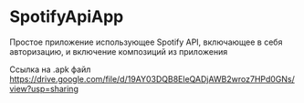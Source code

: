 # SpotifyApiApp
Простое приложение использующее Spotify API, включающее в себя авторизацию, и включение композиций из приложения

Ссылка на .apk файл https://drive.google.com/file/d/19AY03DQB8EleQADjAWB2wroz7HPd0GNs/view?usp=sharing
